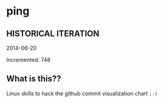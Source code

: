 # ping

## HISTORICAL ITERATION
2014-06-20

Incremented: 748

## What is this?? 
Linux skills to hack the github commit visualization chart `;-)`
